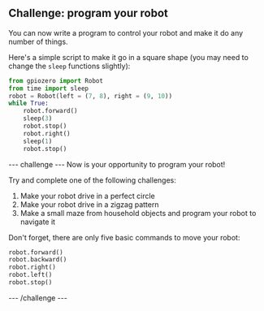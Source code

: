 ## Challenge: program your robot

You can now write a program to control your robot and make it do any number of things.

Here's a simple script to make it go in a square shape (you may need to change the `sleep` functions slightly):

```python
from gpiozero import Robot
from time import sleep
robot = Robot(left = (7, 8), right = (9, 10))
while True:
	robot.forward()
	sleep(3)
	robot.stop()
	robot.right()
	sleep(1)
	robot.stop()
```

--- challenge ---
Now is your opportunity to program your robot!

Try and complete one of the following challenges:
1. Make your robot drive in a perfect circle
1. Make your robot drive in a zigzag pattern
1. Make a small maze from household objects and program your robot to navigate it

Don't forget, there are only five basic commands to move your robot:

```python
robot.forward()
robot.backward()
robot.right()
robot.left()
robot.stop()
```
--- /challenge ---

